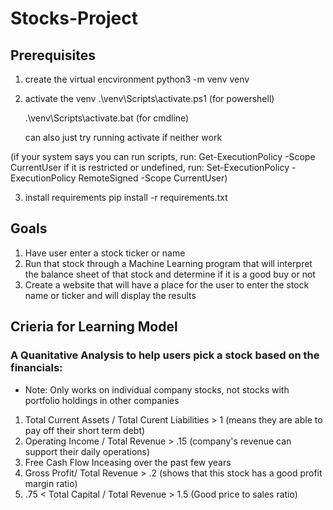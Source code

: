 # Stocks-Project

## Prerequisites

1. create the virtual encvironment
   python3 -m venv venv

2. activate the venv
   .\venv\Scripts\activate.ps1 (for powershell)

   .\venv\Scripts\activate.bat (for cmdline)

   can also just try running activate if neither work

(if your system says you can run scripts, run:
Get-ExecutionPolicy -Scope CurrentUser
if it is restricted or undefined, run:
Set-ExecutionPolicy -ExecutionPolicy RemoteSigned -Scope CurrentUser)

3. install requirements
   pip install -r requirements.txt

## Goals

1. Have user enter a stock ticker or name
2. Run that stock through a Machine Learning program that will interpret the balance sheet of that stock and determine if it is a good buy or not
3. Create a website that will have a place for the user to enter the stock name or ticker and will display the results

## Crieria for Learning Model

### A Quanitative Analysis to help users pick a stock based on the financials:

- Note: Only works on individual company stocks, not stocks with portfolio holdings in other companies

1. Total Current Assets / Total Curent Liabilities > 1 (means they are able to pay off their short term debt)
2. Operating Income / Total Revenue > .15 (company's revenue can support their daily operations)
3. Free Cash Flow Inceasing over the past few years
4. Gross Profit/ Total Revenue > .2 (shows that this stock has a good profit margin ratio)
5. .75 < Total Capital / Total Revenue > 1.5 (Good price to sales ratio)
